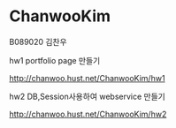 # ChanwooKim

B089020 김찬우




hw1 portfolio page 만들기

http://chanwoo.hust.net/ChanwooKim/hw1


hw2 DB,Session사용하여 webservice 만들기

http://chanwoo.hust.net/ChanwooKim/hw2

